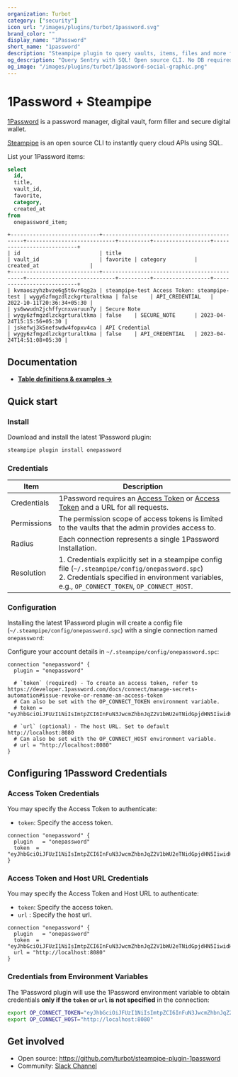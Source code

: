 ```yaml
---
organization: Turbot
category: ["security"]
icon_url: "/images/plugins/turbot/1password.svg"
brand_color: ""
display_name: "1Password"
short_name: "1password"
description: "Steampipe plugin to query vaults, items, files and more from 1Password."
og_description: "Query Sentry with SQL! Open source CLI. No DB required."
og_image: "/images/plugins/turbot/1password-social-graphic.png"
---
```


# 1Password + Steampipe

[1Password](https://1password.com/) is a password manager, digital vault, form filler and secure digital wallet.

[Steampipe](https://steampipe.io) is an open source CLI to instantly query cloud APIs using SQL.

List your 1Password items:

```sql
select
  id,
  title,
  vault_id,
  favorite,
  category,
  created_at
from
  onepassword_item;
```

```
+----------------------------+---------------------------------------------+----------------------------+----------+------------------+---------------------------+
| id                         | title                                       | vault_id                   | favorite | category         | created_at                |
+----------------------------+---------------------------------------------+----------------------------+----------+------------------+---------------------------+
| kvmaoszyhzbvze6g5t6vr6qg2a | steampipe-test Access Token: steampipe-test | wygy6zfmgzdlzckgrturaltkma | false    | API_CREDENTIAL   | 2022-10-11T20:36:34+05:30 |
| ys6wwudn2jchffycnxvaruun7y | Secure Note                                 | wygy6zfmgzdlzckgrturaltkma | false    | SECURE_NOTE      | 2023-04-24T15:15:56+05:30 |
| jskefwj3k5nefswdw4fopxv4ca | API Credential                              | wygy6zfmgzdlzckgrturaltkma | false    | API_CREDENTIAL   | 2023-04-24T14:51:08+05:30 |
```

## Documentation

- **[Table definitions & examples →](/plugins/turbot/1password/tables)**

## Quick start

### Install

Download and install the latest 1Password plugin:

```sh
steampipe plugin install onepassword
```

### Credentials

| Item        | Description                                                                                                                                                                                                                                                                                                      |
| ----------- | ---------------------------------------------------------------------------------------------------------------------------------------------------------------------------------------------------------------------------------------------------------------------------------------------------------------- |
| Credentials | 1Password requires an [Access Token](https://developer.1password.com/docs/connect/manage-secrets-automation#issue-revoke-or-rename-an-access-token) or [Access Token](https://developer.1password.com/docs/connect/manage-secrets-automation#issue-revoke-or-rename-an-access-token) and a URL for all requests. |
| Permissions | The permission scope of access tokens is limited to the vaults that the admin provides access to.                                                                                                                                                                                                                |
| Radius      | Each connection represents a single 1Password Installation.                                                                                                                                                                                                                                                      |
| Resolution  | 1. Credentials explicitly set in a steampipe config file (`~/.steampipe/config/onepassword.spc`)<br />2. Credentials specified in environment variables, e.g., `OP_CONNECT_TOKEN`, `OP_CONNECT_HOST`.                                                                                                            |

### Configuration

Installing the latest 1Password plugin will create a config file (`~/.steampipe/config/onepassword.spc`) with a single connection named `onepassword`:

Configure your account details in `~/.steampipe/config/onepassword.spc`:

```hcl
connection "onepassword" {
  plugin = "onepassword"

  # `token` (required) - To create an access token, refer to https://developer.1password.com/docs/connect/manage-secrets-automation#issue-revoke-or-rename-an-access-token
  # Can also be set with the OP_CONNECT_TOKEN environment variable.
  # token = "eyJhbGciOiJFUzI1NiIsImtpZCI6InFuN3JwcmZhbnJqZ2V1bWU2eTNidGpjdHN5IiwidHlwIjoiSldUIn0.eyIxcGFzc3dvcmQuY29tL2F1dWlkIjoiVEpGVzVZTlRJSkMzSkNXRFgzQ0dWTUpCSDQiLCIxcGFzc3dvcmQuY29tL3Rva2VuIjoib2tnZGZJWHpEaDhWWkNkRHVNRjZNSUplRUlwN3ZrYUQiLCIxcGFzc3dvcmQuY29tL2Z0cyI6WyJ2YXVsdGFjY2VzcyJdLCIxcGFzc3dvcmQuY29tL3Z0cyI6W3sidSI6ImZwZDR1dW00bHJicTMycG8ybXR2ZGo0c3hpI"

  # `url` (optional) - The host URL. Set to default http://localhost:8080
  # Can also be set with the OP_CONNECT_HOST environment variable.
  # url = "http://localhost:8080"
}
```

## Configuring 1Password Credentials

### Access Token Credentials

You may specify the Access Token to authenticate:

- `token`: Specify the access token.

```hcl
connection "onepassword" {
  plugin   = "onepassword"
  token  = "eyJhbGciOiJFUzI1NiIsImtpZCI6InFuN3JwcmZhbnJqZ2V1bWU2eTNidGpjdHN5IiwidHlwIjoiSldUIn0.eyIxcGFzc3dvcmQuY29tL2F1dWlkIjoiVEpGVzVZTlRJSkMzSkNXRFgzQ0dWTUpCSDQiLCIxcGFzc3dvcmQuY29tL3Rva2VuIjoib2tnZGZJWHpEaDhWWkNkRHVNRjZNSUplRUlwN3ZrYUQiLCIxcGFzc3dvcmQuY29tL2Z0cyI6WyJ2YXVsdGFjY2VzcyJdLCIxcGFzc3dvcmQuY29tL3Z0cyI6W3sidSI6ImZwZDR1dW00bHJicTMycG8ybXR2ZGo0c3hpI"
}
```

### Access Token and Host URL Credentials

You may specify the Access Token and Host URL to authenticate:

- `token`: Specify the access token.
- `url` : Specify the host url.

```hcl
connection "onepassword" {
  plugin   = "onepassword"
  token  = "eyJhbGciOiJFUzI1NiIsImtpZCI6InFuN3JwcmZhbnJqZ2V1bWU2eTNidGpjdHN5IiwidHlwIjoiSldUIn0.eyIxcGFzc3dvcmQuY29tL2F1dWlkIjoiVEpGVzVZTlRJSkMzSkNXRFgzQ0dWTUpCSDQiLCIxcGFzc3dvcmQuY29tL3Rva2VuIjoib2tnZGZJWHpEaDhWWkNkRHVNRjZNSUplRUlwN3ZrYUQiLCIxcGFzc3dvcmQuY29tL2Z0cyI6WyJ2YXVsdGFjY2VzcyJdLCIxcGFzc3dvcmQuY29tL3Z0cyI6W3sidSI6ImZwZDR1dW00bHJicTMycG8ybXR2ZGo0c3hpI"
  url = "http://localhost:8080"
}
```

### Credentials from Environment Variables

The 1Password plugin will use the 1Password environment variable to obtain credentials **only if the `token` or `url` is not specified** in the connection:

```sh
export OP_CONNECT_TOKEN="eyJhbGciOiJFUzI1NiIsImtpZCI6InFuN3JwcmZhbnJqZ2V1bWU2eTNidGpjdHN5IiwidHlwIjoiSldUIn0.eyIxcGFzc3dvcmQuY29tL2F1dWlkIjoiVEpGVzVZTlRJSkMzSkNXRFgzQ0dWTUpCSDQiLCIxcGFzc3dvcmQuY29tL3Rva2VuIjoib2tnZGZJWHpEaDhWWkNkRHVNRjZNSUplRUlwN3ZrYUQiLCIxcGFzc3dvcmQuY29tL2Z0cyI6WyJ2YXVsdGFjY2VzcyJdLCIxcGFzc3dvcmQuY29tL3Z0cyI6W3sidSI6ImZwZDR1dW00bHJicTMycG8ybXR2ZGo0c3hpI"
export OP_CONNECT_HOST="http://localhost:8080"
```

## Get involved

- Open source: https://github.com/turbot/steampipe-plugin-1password
- Community: [Slack Channel](https://steampipe.io/community/join)
